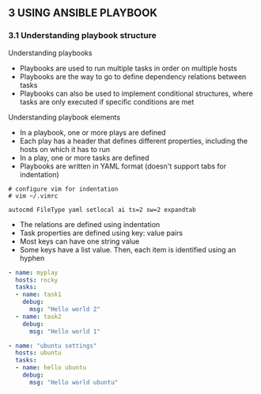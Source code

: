 ## 3 USING ANSIBLE PLAYBOOK

### 3.1 Understanding playbook structure

Understanding playbooks

- Playbooks are used to run multiple tasks in order on multiple hosts
- Playbooks are the way to go to define dependency relations between tasks
- Playbooks can also be used to implement conditional structures, where tasks are only executed if specific conditions are met

Understanding playbook elements

- In a playbook, one or more plays are defined
- Each play has a header that defines different properties, including the hosts on which it has to run
- In a play, one or more tasks are defined
- Playbooks are written in YAML format (doesn't support tabs for indentation)

```
# configure vim for indentation
# vim ~/.vimrc

autocmd FileType yaml setlocal ai ts=2 sw=2 expandtab
```

- The relations are defined using indentation
- Task properties are defined using key: value pairs
- Most keys can have one string value
- Some keys have a list value. Then, each item is identified using an hyphen


```yaml
- name: myplay
  hosts: rocky
  tasks:
  - name: task1
    debug:
      msg: "Hello world 2" 
  - name: task2
    debug:
      msg: "Hello world 1"

- name: "ubuntu settings"
  hosts: ubuntu
  tasks:
  - name: hello ubuntu
    debug:
      msg: "Hello world ubuntu"
```